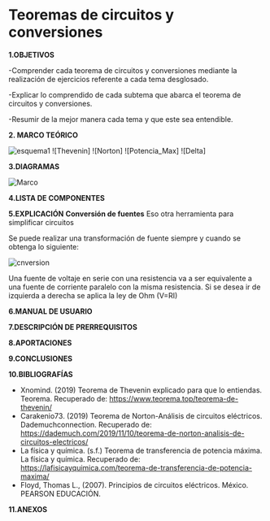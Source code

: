 # Teoremas de circuitos y conversiones 
**1.OBJETIVOS**

-Comprender cada teorema de circuitos y conversiones  mediante la realización de ejercicios referente  a cada tema desglosado.

-Explicar lo comprendido de cada  subtema que abarca el teorema de circuitos y conversiones.

-Resumir de la mejor manera cada tema y que este sea entendible.


**2. MARCO TEÓRICO**

![esquema1](https://github.com/Katherine01-Arevalo/Trabajo_de_Investigacion/blob/main/img/esquema1.png)
![Thevenin]
![Norton]
![Potencia_Max]
![Delta]

**3.DIAGRAMAS**

![Marco](https://github.com/Katherine01-Arevalo/Trabajo_de_Investigacion/blob/main/img/Marco.jpg)

**4.LISTA DE COMPONENTES**


**5.EXPLICACIÓN**
**Conversión de fuentes** 
Eso otra  herramienta  para simplificar circuitos 

 Se puede realizar una transformación de fuente siempre y cuando se obtenga lo siguiente:
 
 ![cnversion](https://github.com/Katherine01-Arevalo/Trabajo_de_Investigacion/blob/main/img/conversion%20de%20fuentes.png)
 
 Una fuente de voltaje en serie con una resistencia va a ser equivalente  a una fuente de corriente paralelo con la misma resistencia.
 Si  se desea ir de izquierda a derecha se aplica la ley de Ohm (V=RI)


**6.MANUAL DE USUARIO**

**7.DESCRIPCIÓN DE PRERREQUISITOS**

**8.APORTACIONES**

**9.CONCLUSIONES**

**10.BIBLIOGRAFÍAS**
-	 Xnomind. (2019) Teorema de Thevenin explicado para que lo entiendas. Teorema. Recuperado de: https://www.teorema.top/teorema-de-thevenin/
-	 Carakenio73. (2019) Teorema de Norton-Análisis de circuitos eléctricos. Dademuchconnection. Recuperado de: https://dademuch.com/2019/11/10/teorema-de-norton-analisis-de-circuitos-electricos/
-	 La física y química. (s.f.) Teorema de transferencia de potencia máxima. La física y química. Recuperado de: https://lafisicayquimica.com/teorema-de-transferencia-de-potencia-maxima/
-	 Floyd, Thomas L., (2007). Principios de circuitos eléctricos. México. PEARSON EDUCACIÓN.  

**11.ANEXOS**
